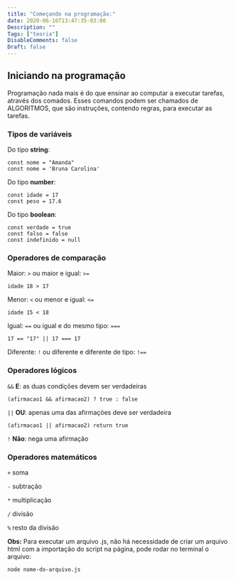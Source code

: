 ```yaml
---
title: "Começando na programação:"
date: 2020-06-16T13:47:35-03:00
Description: ""
Tags: ["teoria"]
DisableComments: false
Draft: false
---
```


## Iniciando na programação

Programação nada mais é do que ensinar ao computar a executar tarefas, através dos comados. Esses comandos podem ser chamados de ALGORITMOS, que são instruções, contendo regras, para executar as tarefas.

### Tipos de variáveis

Do tipo **string**:

```
const nome = "Amanda"
const nome = 'Bruna Carolina'
```

Do tipo **number**:

````
const idade = 17
const peso = 17.6
````

Do tipo **boolean**:

```
const verdade = true
const falso = false
const indefinido = null
```

### Operadores de comparação

Maior: `>` ou maior e igual:  `>=`

```
idade 18 > 17
```

Menor: `<` ou menor e igual: `<=`

```
idade 15 < 18
```

Igual: `==` ou igual e do mesmo tipo: `===`

```
17 == "17" || 17 === 17
```

Diferente:  `!` ou diferente e diferente de tipo: `!==`

### Operadores lógicos

`&&` **E**: as duas condições devem ser verdadeiras

```
(afirmacao1 && afirmacao2) ? true : false
```

`||` **OU**: apenas uma das afirmações deve ser verdadeira

```
(afirmacao1 || afirmacao2) return true
```

`!` **Não**: nega uma afirmação

### Operadores matemáticos

`+` soma

`-` subtração

`*` multiplicação

`/` divisão

`%` resto da divisão

**Obs:** Para executar um arquivo .js, não há necessidade de criar um arquivo html com a importação do script na página, pode rodar no terminal o arquivo:

```
node nome-do-arquivo.js
```